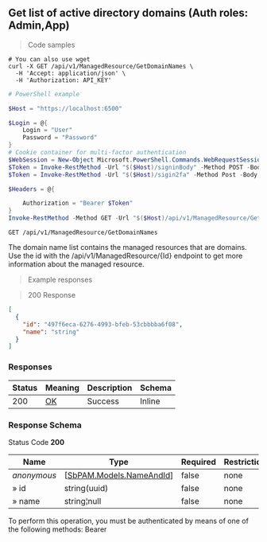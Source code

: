 
## Get list of active directory domains (Auth roles: Admin,App)

<a id="opIdGetDomainNamesAsync"></a>

> Code samples

```shell
# You can also use wget
curl -X GET /api/v1/ManagedResource/GetDomainNames \
  -H 'Accept: application/json' \
  -H 'Authorization: API_KEY'

```

```powershell
# PowerShell example

$Host = "https://localhost:6500"

$Login = @{
    Login = "User"
    Password = "Password"
}
# Cookie container for multi-factor authentication
$WebSession = New-Object Microsoft.PowerShell.Commands.WebRequestSession
$Token = Invoke-RestMethod -Url "$($Host)/signinBody" -Method POST -Body (ConvertTo-Json $Login) -WebRequestSession $WebSession
$Token = Invoke-RestMethod -Url "$($Host)/sigin2fa" -Method Post -Body $MfaCode -Headers @{Authorization: "Bearer $Token"} -WebRequestSession $WebSession

$Headers = @{

    Authorization = "Bearer $Token"
}
Invoke-RestMethod -Method GET -Url "$($Host)/api/v1/ManagedResource/GetDomainNames -Headers $Headers
```

`GET /api/v1/ManagedResource/GetDomainNames`

The domain name list contains the managed resources that
are domains. Use the id with the /api/v1/ManagedResource/{Id}
endpoint to get more information about the managed resource.

> Example responses

> 200 Response

```json
[
  {
    "id": "497f6eca-6276-4993-bfeb-53cbbbba6f08",
    "name": "string"
  }
]
```

<h3 id="get-list-of-active-directory-domains-(auth-roles:-admin,app)-responses">Responses</h3>

|Status|Meaning|Description|Schema|
|---|---|---|---|
|200|[OK](https://tools.ietf.org/html/rfc7231#section-6.3.1)|Success|Inline|

<h3 id="get-list-of-active-directory-domains-(auth-roles:-admin,app)-responseschema">Response Schema</h3>

Status Code **200**

|Name|Type|Required|Restrictions|Description|
|---|---|---|---|---|
|*anonymous*|[[SbPAM.Models.NameAndId](../Models/sbpam.models.nameandid.md)]|false|none|none|
|» id|string(uuid)|false|none|none|
|» name|string¦null|false|none|none|

<aside class="warning">
To perform this operation, you must be authenticated by means of one of the following methods:
Bearer
</aside>


